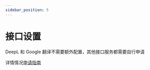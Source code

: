 ```yaml
---
sidebar_position: 5
---
```


# 接口设置

DeepL 和 Google 翻译不需要额外配置，其他接口服务都需要自行申请

详情情况[申请指南](/docs/category/api服务申请)
